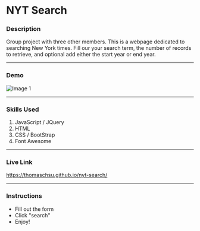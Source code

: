 # NYT Search

### Description
Group project with three other members. This is a webpage dedicated to searching New York times. Fill our your search term, the number of records to retrieve, and optional add either the start year or end year.

- - -
### Demo
![Image 1](/images/image01.gif)

- - -

### Skills Used
1. JavaScript / JQuery
2. HTML
3. CSS / BootStrap
4. Font Awesome

- - - 
### Live Link
https://thomaschsu.github.io/nyt-search/

- - -

### Instructions
* Fill out the form
* Click "search"
* Enjoy!